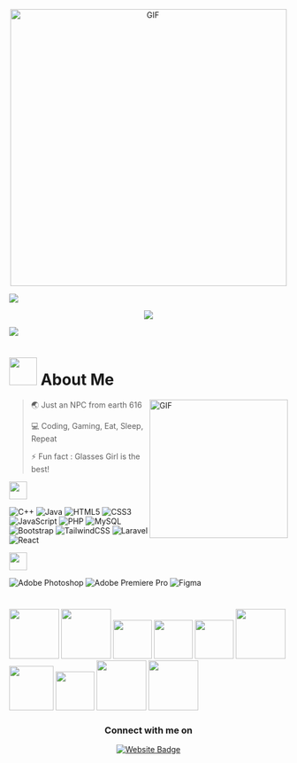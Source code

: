 <div align="center">
  <a target="_blank">
    <img height="auto" width="500" alt="GIF" src="https://media.giphy.com/media/lrDAgsYq0eomhwoESZ/giphy.gif">
  </a>
</div>

<a href="https://www.youtube.com/watch?v=dQw4w9WgXcQ"><img src="https://user-images.githubusercontent.com/73097560/115834477-dbab4500-a447-11eb-908a-139a6edaec5c.gif"></a>

<p align="center">
  <a href="https://github.com/DenverCoder1/readme-typing-svg">
    <img src="https://readme-typing-svg.herokuapp.com?font=Time+New+Roman&color=%2336BCF7&size=20&center=true&vCenter=true&width=600&height=50&lines=Muhammad+Rafly+Maulidan;Seorang+Mahasiswa+Informatika;Si+Wibu+ambivert;">
  </a>
</p>

<a href="https://www.youtube.com/watch?v=dQw4w9WgXcQ"><img src="https://user-images.githubusercontent.com/73097560/115834477-dbab4500-a447-11eb-908a-139a6edaec5c.gif"></a>

# <picture><img src = "https://github.com/7oSkaaa/7oSkaaa/blob/main/Images/about_me.gif?raw=true" width = 50px></picture> About Me

<img align="right" height="250" alt="GIF" src="https://i.pinimg.com/originals/e4/26/70/e426702edf874b181aced1e2fa5c6cde.gif" />

> 🌏 Just an NPC from earth 616
 > 
>💻 Coding, Gaming, Eat, Sleep, Repeat
 > 
> ⚡ Fun fact : Glasses Girl is the best!

<img src="https://media2.giphy.com/media/QssGEmpkyEOhBCb7e1/giphy.gif?cid=ecf05e47a0n3gi1bfqntqmob8g9aid1oyj2wr3ds3mg700bl&rid=giphy.gif" width=32px>

![C++](https://img.shields.io/badge/c++-%2300599C.svg?style=for-the-badge&logo=c%2B%2B&logoColor=white) ![Java](https://img.shields.io/badge/java-%23ED8B00.svg?style=for-the-badge&logo=openjdk&logoColor=white) ![HTML5](https://img.shields.io/badge/html5-%23E34F26.svg?style=for-the-badge&logo=html5&logoColor=white) ![CSS3](https://img.shields.io/badge/css3-%231572B6.svg?style=for-the-badge&logo=css3&logoColor=white) ![JavaScript](https://img.shields.io/badge/javascript-%23323330.svg?style=for-the-badge&logo=javascript&logoColor=%23F7DF1E) ![PHP](https://img.shields.io/badge/php-%23777BB4.svg?style=for-the-badge&logo=php&logoColor=white) ![MySQL](https://img.shields.io/badge/mysql-4479A1.svg?style=for-the-badge&logo=mysql&logoColor=white) ![Bootstrap](https://img.shields.io/badge/bootstrap-%238511FA.svg?style=for-the-badge&logo=bootstrap&logoColor=white) ![TailwindCSS](https://img.shields.io/badge/tailwindcss-%2338B2AC.svg?style=for-the-badge&logo=tailwind-css&logoColor=white) ![Laravel](https://img.shields.io/badge/laravel-%23FF2D20.svg?style=for-the-badge&logo=laravel&logoColor=white) ![React](https://img.shields.io/badge/react-%2320232a.svg?style=for-the-badge&logo=react&logoColor=%2361DAFB)

<img src="https://i.giphy.com/media/v1.Y2lkPTc5MGI3NjExZHgyZWY2ZDg4dzd3OHZlcGllb3Fzb2c3YjJoYTE3cjIwcGE4Y2NmZSZlcD12MV9pbnRlcm5hbF9naWZfYnlfaWQmY3Q9cw/0DbpeTlVnwIkfGbV8o/giphy.gif" width=32px>

![Adobe Photoshop](https://img.shields.io/badge/adobe%20photoshop-%2331A8FF.svg?style=for-the-badge&logo=adobe%20photoshop&logoColor=white) ![Adobe Premiere Pro](https://img.shields.io/badge/Adobe%20Premiere%20Pro-9999FF.svg?style=for-the-badge&logo=Adobe%20Premiere%20Pro&logoColor=white) ![Figma](https://img.shields.io/badge/Figma-F24E1E?style=for-the-badge&logo=figma&logoColor=white)

#

<div class="flex">
  <img src="https://i.giphy.com/media/v1.Y2lkPTc5MGI3NjExeHIzbmR1cm5vdWJrdnF4cTgxOTM2bmltcDByc29uNWtxbzVkbXEwMCZlcD12MV9pbnRlcm5hbF9naWZfYnlfaWQmY3Q9cw/PlZ0lAppucv6TiIqF6/giphy.gif" height="90px">
  <img src="https://i.giphy.com/media/v1.Y2lkPTc5MGI3NjExdzhnN2d1ZGljMjBwc25qd3Zkc2x0b2hwbzF3NWVsdnE4bDBoejh0OSZlcD12MV9pbnRlcm5hbF9naWZfYnlfaWQmY3Q9cw/7SI4TglY5NfdBLqVwX/giphy.gif" height="90px">
  <img src="https://i.giphy.com/media/v1.Y2lkPTc5MGI3NjExbjZuaHFxbXQ1bjZnbmdyd2d4a3N0bDNqc3JyZDZrdzVmNmxwdHJraSZlcD12MV9pbnRlcm5hbF9naWZfYnlfaWQmY3Q9cw/5aqaI5R4fE7rBtbBQ5/giphy.gif" height="70px">
  <img src="https://i.giphy.com/media/v1.Y2lkPTc5MGI3NjExMjdnZjhyc2VheXl3b2prbjA0aHRyemtkZjNmMHhkMHBteW5oODI4aiZlcD12MV9pbnRlcm5hbF9naWZfYnlfaWQmY3Q9cw/qOP3wCSClTJJvn4wfj/giphy.gif" height="70px">
  <img src="https://i.giphy.com/media/v1.Y2lkPTc5MGI3NjExOHE2dWRubDR2d3V4Zmo0bmRnM3RkM2Vhdmlxc2xycGx5NW9iNzY1MCZlcD12MV9pbnRlcm5hbF9naWZfYnlfaWQmY3Q9cw/51tgPmBdr2n4drnOiF/giphy.gif" height="70px">
  <img src="https://i.giphy.com/media/v1.Y2lkPTc5MGI3NjExYjVidjllcnoxMTc3NGZrdW13a2Fka3Y1emVoNXBvZWpkMWZhNW1yNyZlcD12MV9pbnRlcm5hbF9naWZfYnlfaWQmY3Q9cw/ZkjVzM6XRRfMyHnetp/giphy.gif" height="90px">
  <img src="https://i.giphy.com/media/v1.Y2lkPTc5MGI3NjExaXRsNHo2OWd1cjhhbDhvOTA3cW0zb2VveXQ3bHBvaXE4dDkzZmxmMiZlcD12MV9pbnRlcm5hbF9naWZfYnlfaWQmY3Q9cw/eh4ZD1ZLsdmjYqJ8rF/giphy.gif" height="80px">
  <img src="https://i.giphy.com/media/v1.Y2lkPTc5MGI3NjExaWVzY2s0NXdoMXdwZGVnb2t0cWgycHBwMGxhOGFobXdoeHl3cTJ4MyZlcD12MV9pbnRlcm5hbF9naWZfYnlfaWQmY3Q9cw/6yasKfkB0mG3QTQyfP/giphy.gif" height="70px">
  <img src="https://i.giphy.com/media/v1.Y2lkPTc5MGI3NjExOXhmbTNxMGlqM2F1dDNpZ2Nkczc2am53ejZibGRqOXUxYjRqbHhjOSZlcD12MV9pbnRlcm5hbF9naWZfYnlfaWQmY3Q9cw/IGDlObXPXO5gHwVf18/giphy.gif" height="90px">
  <img src="https://i.giphy.com/media/v1.Y2lkPTc5MGI3NjExb2Q4cHpkZDBkZWtlc3RsMXRhYW8yZ3h4em90Nmk0MWkyandpNzNidyZlcD12MV9pbnRlcm5hbF9naWZfYnlfaWQmY3Q9cw/8csxbutSQcS0g0fp8I/giphy.gif" height="90px">
</div>

<div align="center">
    <h3> Connect with me on </h3>
</div>

<div align="center">
  <a href="https://discordapp.com/channels/977557893308088390/977825595775934474/986211529546407957">
    <img src="https://img.shields.io/badge/Discord-5865F2?style=for-the-badge&logo=discord&logoColor=white" alt="Website Badge"/>
  </a>
</div>
